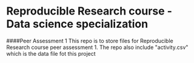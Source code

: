 # Reproducible Research course - Data science specialization
####Peer Assessment 1
This repo is to store files for Reproducible Research course peer assessment 1. The repo also include "activity.csv" which is the data file fot this project
